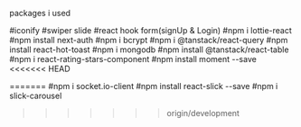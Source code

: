packages i used

#iconify
#swiper slide
#react hook form(signUp & Login)
#npm i lottie-react
#npm install next-auth
#npm i bcrypt
#npm i @tanstack/react-query
#npm install react-hot-toast
#npm i mongodb
#npm install @tanstack/react-table
#npm i react-rating-stars-component
#npm install moment --save
<<<<<<< HEAD
    
=======
#npm i socket.io-client
#npm install react-slick --save
#npm i slick-carousel
>>>>>>> origin/development
